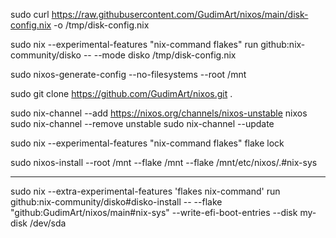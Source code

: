 sudo curl https://raw.githubusercontent.com/GudimArt/nixos/main/disk-config.nix -o /tmp/disk-config.nix

sudo nix --experimental-features "nix-command flakes" run github:nix-community/disko -- --mode disko /tmp/disk-config.nix

sudo nixos-generate-config --no-filesystems --root /mnt

sudo git clone https://github.com/GudimArt/nixos.git .

sudo nix-channel --add https://nixos.org/channels/nixos-unstable nixos 
sudo nix-channel --remove unstable
sudo nix-channel --update

sudo nix --experimental-features "nix-command flakes" flake lock

sudo nixos-install --root /mnt --flake /mnt --flake /mnt/etc/nixos/.#nix-sys


----------

sudo nix --extra-experimental-features 'flakes nix-command' run github:nix-community/disko#disko-install -- --flake "github:GudimArt/nixos/main#nix-sys" --write-efi-boot-entries --disk my-disk /dev/sda